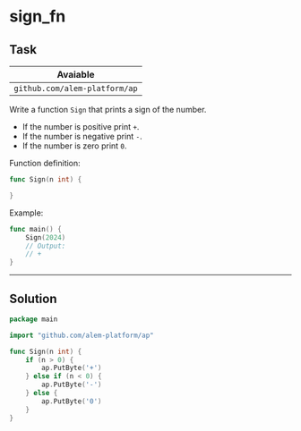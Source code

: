 # sign_fn

## Task

| Avaiable                      |
| ----------------------------- |
| `github.com/alem-platform/ap` |

Write a function `Sign` that prints a sign of the number.

- If the number is positive print `+`.
- If the number is negative print `-`.
- If the number is zero print `0`.

Function definition:

```go
func Sign(n int) {

}
```

Example:

```go
func main() {
    Sign(2024)
    // Output:
	// +
}
```

---

## Solution

```go
package main

import "github.com/alem-platform/ap"

func Sign(n int) {
    if (n > 0) {
        ap.PutByte('+')
    } else if (n < 0) {
        ap.PutByte('-')
    } else {
        ap.PutByte('0')
    }
}
```
